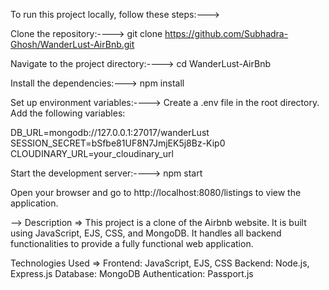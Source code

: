 To run this project locally, follow these steps:--->

Clone the repository:---->
git clone https://github.com/Subhadra-Ghosh/WanderLust-AirBnb.git


Navigate to the project directory:---->
cd WanderLust-AirBnb



Install the dependencies:--->
npm install




Set up environment variables:---->
Create a .env file in the root directory.
Add the following variables:

DB_URL=mongodb://127.0.0.1:27017/wanderLust
SESSION_SECRET=bSfbe81UF8N7JmjEK5j8Bz-Kip0
CLOUDINARY_URL=your_cloudinary_url



Start the development server:---->
npm start



Open your browser and go to http://localhost:8080/listings to view the application.



   -->  Description   =>
This project is a clone of the Airbnb website. It is built using JavaScript, EJS, CSS, and MongoDB. It handles all backend functionalities to provide a fully functional web application.

Technologies Used   => 
Frontend: JavaScript, EJS, CSS
Backend: Node.js, Express.js
Database: MongoDB
Authentication: Passport.js
